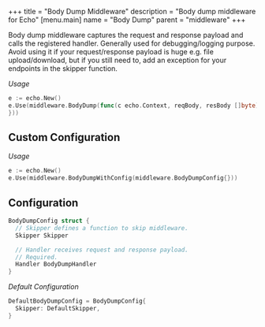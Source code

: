 +++
title = "Body Dump Middleware"
description = "Body dump middleware for Echo"
[menu.main]
  name = "Body Dump"
  parent = "middleware"
+++

Body dump middleware captures the request and response payload and calls the registered handler. Generally used for debugging/logging purpose. Avoid using it if your request/response payload is huge e.g. file upload/download, but if you still need to, add an exception for your endpoints in the skipper function.

*Usage*

```go
e := echo.New()
e.Use(middleware.BodyDump(func(c echo.Context, reqBody, resBody []byte) {
}))
```

## Custom Configuration

*Usage*

```go
e := echo.New()
e.Use(middleware.BodyDumpWithConfig(middleware.BodyDumpConfig{}))
```

## Configuration

```go
BodyDumpConfig struct {
  // Skipper defines a function to skip middleware.
  Skipper Skipper

  // Handler receives request and response payload.
  // Required.
  Handler BodyDumpHandler
}
```

*Default Configuration*

```go
DefaultBodyDumpConfig = BodyDumpConfig{
  Skipper: DefaultSkipper,
}
```
